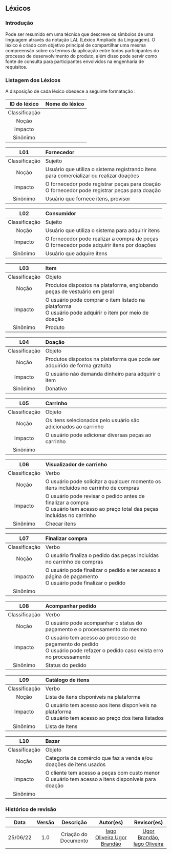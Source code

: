 ## Léxicos
### Introdução
Pode ser resumido em uma técnica que descreve os símbolos de uma linguagem  através da notação LAL (Léxico Ampliado da Linguagem). O léxico é criado com objetivo principal de compartilhar uma mesma compreensão sobre os termos da aplicação entre todos participantes do processo de desenvolvimento do produto, além disso pode servir como fonte de consulta para participantes envolvidos na engenharia de requisitos.

### Listagem dos Léxicos
A disposição de cada léxico obedece a seguinte formatação :

| ID do léxico | Nome do léxico |
|:-------------------:|:--|
| Classificação |  |
| Noção      |  |
| Impacto    |  |
| Sinônimo   |  |



| L01| Fornecedor |
|:-------------------:|:--|
| Classificação | Sujeito |
| Noção      | Usuário que utiliza o sistema registrando itens para comercializar ou realizar doações |
| Impacto    |  O fornecedor pode registrar peças para doação <br/> O fornecedor pode registrar peças para doação   |
| Sinônimo   | Usuário que fornece itens, provisor |


| L02 | Consumidor  |
|:-------------------:|:--|
| Classificação | Sujeito |
| Noção      | Usuário que utiliza o sistema para adquirir itens |
| Impacto    | O fornecedor pode realizar a compra de peças <br/> O fornecedor pode adquirir itens por doações  |
| Sinônimo   | Usuário que adquire itens |


| L03 | Item |
|:-------------------:|:--|
| Classificação | Objeto |
| Noção      | Produtos dispostos na plataforma, englobando peças de vestuário em geral |
| Impacto    |O usuário pode comprar o item listado na plataforma <br/>O usuário pode adquirir o item por meio de doação|
| Sinônimo   | Produto |


| L04 | Doação |
|:-------------------:|:--|
| Classificação | Objeto |
| Noção      | Produtos dispostos na plataforma que pode ser adquirido de forma gratuita|
| Impacto    |O usuário não demanda dinheiro para adquirir o item|
| Sinônimo   | Donativo |


| L05 | Carrinho|
|:-------------------:|:--|
| Classificação | Objeto |
| Noção      | Os itens selecionados pelo usuário são adicionados ao carrinho |
| Impacto    |O usuário pode adicionar diversas peças ao carrinho|
| Sinônimo   | |


| L06 | Visualizador de carrinho|
|:-------------------:|:--|
| Classificação | Verbo|
| Noção      | O usuário pode solicitar a qualquer momento os itens incluídos no carrinho de compras |
| Impacto    | O usuário pode revisar o pedido antes de finalizar a compra <br/> O usuário tem acesso ao preço total das peças incluídas no carrinho |
| Sinônimo   | Checar itens |


| L07 | Finalizar compra |
|:-------------------:|:--|
| Classificação | Verbo|
| Noção      | O usuário finaliza o pedido das peças incluídas no carrinho de compras |
| Impacto    | O usuário pode finalizar o pedido e ter acesso a página de pagamento <br/> O usuário pode finalizar o pedido |
| Sinônimo   | |


| L08 | Acompanhar pedido |
|:-------------------:|:--|
| Classificação | Verbo|
| Noção      | O usuário pode acompanhar o status do pagamento e o processamento do mesmo |
| Impacto    |O usuário tem acesso ao processo de pagamento do pedido<br/>O usuário pode refazer o pedido caso exista erro no processamento|
| Sinônimo   | Status do pedido |


| L09 | Catálogo de itens    |
|:-------------------:|:--|
| Classificação | Verbo|
| Noção      | Lista de itens disponíveis na plataforma |
| Impacto    | O usuário tem acesso aos itens disponíveis na plataforma <br/> O usuário tem acesso ao preço dos itens listados |
| Sinônimo   | Lista de Itens |


| L10 | Bazar   |
|:-------------------:|:--|
| Classificação | Objeto |
| Noção      | Categoria de comércio que faz a venda e/ou doações de itens usados |
| Impacto    | O cliente tem acesso a peças com custo menor <br/>O usuário tem acesso a itens disponíveis para doação |
| Sinônimo   | |

### Histórico de revisão

| Data | Versão | Descrição | Autor(es)|Revisor(es)|
|:----:|:------:|:---------:|:--------:|:--------:|
| 25/06/22 | 1.0 | Criação do Documento | [Iago Oliveira](https://github.com/iagoomr),[Ugor Brandão](https://github.com/ubrando) |[Ugor Brandão](https://github.com/ubrando), [Iago Oliveira](https://github.com/iagoomr) |

